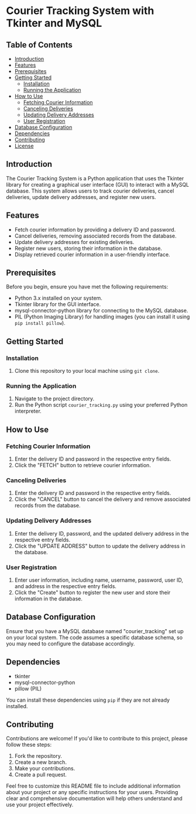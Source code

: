 # Courier Tracking System with Tkinter and MySQL

## Table of Contents
- [Introduction](#introduction)
- [Features](#features)
- [Prerequisites](#prerequisites)
- [Getting Started](#getting-started)
  - [Installation](#installation)
  - [Running the Application](#running-the-application)
- [How to Use](#how-to-use)
  - [Fetching Courier Information](#fetching-courier-information)
  - [Canceling Deliveries](#canceling-deliveries)
  - [Updating Delivery Addresses](#updating-delivery-addresses)
  - [User Registration](#user-registration)
- [Database Configuration](#database-configuration)
- [Dependencies](#dependencies)
- [Contributing](#contributing)
- [License](#license)

## Introduction
The Courier Tracking System is a Python application that uses the Tkinter library for creating a graphical user interface (GUI) to interact with a MySQL database. This system allows users to track courier deliveries, cancel deliveries, update delivery addresses, and register new users.

## Features
- Fetch courier information by providing a delivery ID and password.
- Cancel deliveries, removing associated records from the database.
- Update delivery addresses for existing deliveries.
- Register new users, storing their information in the database.
- Display retrieved courier information in a user-friendly interface.

## Prerequisites
Before you begin, ensure you have met the following requirements:
- Python 3.x installed on your system.
- Tkinter library for the GUI interface.
- mysql-connector-python library for connecting to the MySQL database.
- PIL (Python Imaging Library) for handling images (you can install it using `pip install pillow`).

## Getting Started
### Installation
1. Clone this repository to your local machine using `git clone`.

### Running the Application
1. Navigate to the project directory.
2. Run the Python script `courier_tracking.py` using your preferred Python interpreter.

## How to Use
### Fetching Courier Information
1. Enter the delivery ID and password in the respective entry fields.
2. Click the "FETCH" button to retrieve courier information.

### Canceling Deliveries
1. Enter the delivery ID and password in the respective entry fields.
2. Click the "CANCEL" button to cancel the delivery and remove associated records from the database.

### Updating Delivery Addresses
1. Enter the delivery ID, password, and the updated delivery address in the respective entry fields.
2. Click the "UPDATE ADDRESS" button to update the delivery address in the database.

### User Registration
1. Enter user information, including name, username, password, user ID, and address in the respective entry fields.
2. Click the "Create" button to register the new user and store their information in the database.

## Database Configuration
Ensure that you have a MySQL database named "courier_tracking" set up on your local system. The code assumes a specific database schema, so you may need to configure the database accordingly.

## Dependencies
- tkinter
- mysql-connector-python
- pillow (PIL)

You can install these dependencies using `pip` if they are not already installed.

## Contributing
Contributions are welcome! If you'd like to contribute to this project, please follow these steps:
1. Fork the repository.
2. Create a new branch.
3. Make your contributions.
4. Create a pull request.


Feel free to customize this README file to include additional information about your project or any specific instructions for your users. Providing clear and comprehensive documentation will help others understand and use your project effectively.
